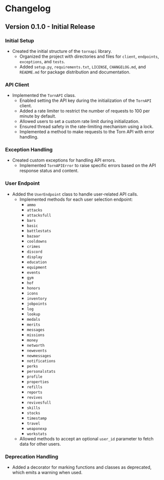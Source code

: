 # Changelog

## Version 0.1.0 - Initial Release

### Initial Setup
- Created the initial structure of the `tornapi` library.
  - Organized the project with directories and files for `client`, `endpoints`, `exceptions`, and `tests`.
  - Added `setup.py`, `requirements.txt`, `LICENSE`, `CHANGELOG.md`, and `README.md` for package distribution and documentation.

### API Client
- Implemented the `TornAPI` class.
  - Enabled setting the API key during the initialization of the `TornAPI` client.
  - Added a rate limiter to restrict the number of requests to 100 per minute by default.
  - Allowed users to set a custom rate limit during initialization.
  - Ensured thread safety in the rate-limiting mechanism using a lock.
  - Implemented a method to make requests to the Torn API with error handling.

### Exception Handling
- Created custom exceptions for handling API errors.
  - Implemented `TornAPIError` to raise specific errors based on the API response status and content.

### User Endpoint
- Added the `UserEndpoint` class to handle user-related API calls.
  - Implemented methods for each user selection endpoint:
    - `ammo`
    - `attacks`
    - `attacksfull`
    - `bars`
    - `basic`
    - `battlestats`
    - `bazaar`
    - `cooldowns`
    - `crimes`
    - `discord`
    - `display`
    - `education`
    - `equipment`
    - `events`
    - `gym`
    - `hof`
    - `honors`
    - `icons`
    - `inventory`
    - `jobpoints`
    - `log`
    - `lookup`
    - `medals`
    - `merits`
    - `messages`
    - `missions`
    - `money`
    - `networth`
    - `newevents`
    - `newmessages`
    - `notifications`
    - `perks`
    - `personalstats`
    - `profile`
    - `properties`
    - `refills`
    - `reports`
    - `revives`
    - `revivesfull`
    - `skills`
    - `stocks`
    - `timestamp`
    - `travel`
    - `weaponexp`
    - `workstats`
  - Allowed methods to accept an optional `user_id` parameter to fetch data for other users.

### Deprecation Handling
- Added a decorator for marking functions and classes as deprecated, which emits a warning when used.
